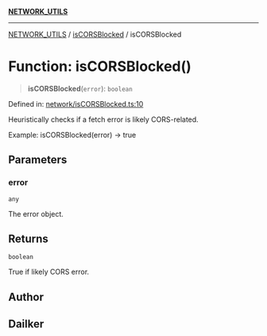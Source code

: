 [**NETWORK_UTILS**](../../README.md)

***

[NETWORK_UTILS](../../README.md) / [isCORSBlocked](../README.md) / isCORSBlocked

# Function: isCORSBlocked()

> **isCORSBlocked**(`error`): `boolean`

Defined in: [network/isCORSBlocked.ts:10](https://github.com/dailker/everyutil-js/blob/7799f3f003cb23f425be3f1c83c38483e2648188/src/network/isCORSBlocked.ts#L10)

Heuristically checks if a fetch error is likely CORS-related.

Example: isCORSBlocked(error) → true

## Parameters

### error

`any`

The error object.

## Returns

`boolean`

True if likely CORS error.

## Author

## Dailker

